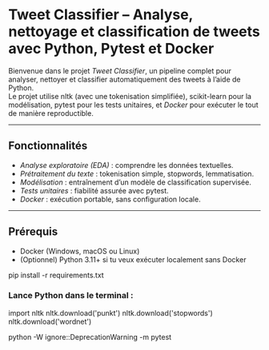 #  Tweet Classifier – Analyse, nettoyage et classification de tweets avec Python, Pytest et Docker

Bienvenue dans le projet *Tweet Classifier*, un pipeline complet pour analyser, nettoyer et classifier automatiquement des tweets à l’aide de Python.  
Le projet utilise nltk (avec une tokenisation simplifiée), scikit-learn pour la modélisation, pytest pour les tests unitaires, et *Docker* pour exécuter le tout de manière reproductible.

---

##  Fonctionnalités

-  *Analyse exploratoire (EDA)* : comprendre les données textuelles.
- *Prétraitement du texte* : tokenisation simple, stopwords, lemmatisation.
-  *Modélisation* : entraînement d’un modèle de classification supervisée.
- *Tests unitaires* : fiabilité assurée avec pytest.
-  *Docker* : exécution portable, sans configuration locale.

---

## Prérequis

-  Docker (Windows, macOS ou Linux)
-  (Optionnel) Python 3.11+ si tu veux exécuter localement sans Docker



pip install -r requirements.txt

### Lance Python dans le terminal :
import nltk
nltk.download('punkt')
nltk.download('stopwords')
nltk.download('wordnet')

python -W ignore::DeprecationWarning -m pytest
